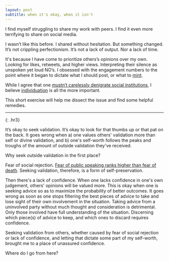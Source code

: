 ```yaml
---
layout: post
subtitle: when it's okay, when it isn't
---
```

I find myself struggling to share my work with peers. I find it even more terrifying to share on social media. 

I wasn’t like this before. I shared without hesitation. But something changed. It’s not crippling perfectionism. It’s not a lack of output. Nor a lack of time. 

It's because I have come to prioritize others’s opinions over my own. Looking for likes, retweets, and higher views. Interpreting their silence as unspoken yet loud NO’s. I obsessed with the engagement numbers to the point where it began to dictate what I should post, or what to [mint](https://zora.co/@mrbrookg).

While I agree that one [mustn’t carelessly denigrate social institutions](https://jingunny.medium.com/rule-1-do-not-carelessly-denigrate-social-institutions-or-creative-achievement-jordan-peterson-ba794129af50), I believe [individuation](https://www.verywellmind.com/individuation-3288007) is all the more important.

This short exercise will help me dissect the issue and find some helpful remedies.

---
{: .hr3}

It’s okay to seek validation. It’s okay to look for that thumbs up or that pat on the back. It goes wrong when a) one values others' validation more than self or divine validation, and b) one's self-worth follows the peaks and troughs of the amount of outside validation they've received.

Why seek outside validation in the first place?

Fear of social rejection. [Fear of public speaking ranks higher than fear of death](https://www.mentalhelp.net/blogs/what-we-fear-more-than-death/). Seeking validation, therefore, is a form of self-preservation. 

Then there's a lack of confidence. When one lacks confidence in one's own judgement, others' opinions will be valued more. This is okay when one is seeking advice so as to maximize the probability of better outcomes. It goes wrong as soon as one stops filtering the best pieces of advice to take and lose sight of their own involvement in the situation. Taking advice from a uninvolved party without much thought and consideration is detrimental. Only those involved have full understanding of the situation. Discerning which piece(s) of advice to keep, and which ones to discard requires confidence.

Seeking validation from others, whether caused by fear of social rejection or lack of confidence, and letting that dictate some part of my self-worth, brought me to a place of unassured confidence.

Where do I go from here?
